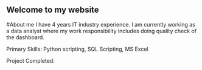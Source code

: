 ## Welcome to my website

#About me
I have 4 years IT industry experience. I am currently working as a data analyst where my work responsibility includes doing quality check of the dashboard.

Primary Skills:
Python scripting,
SQL Scripting,
MS Excel

Project Completed:

